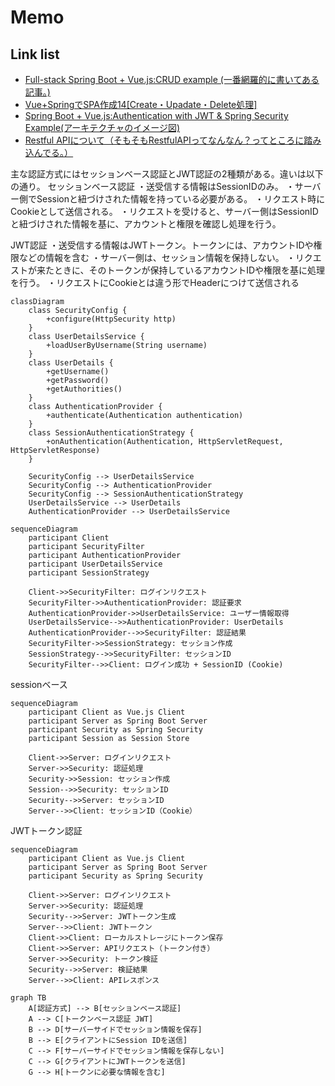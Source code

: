 # Memo
## Link list
* [Full-stack Spring Boot + Vue.js:CRUD example (一番網羅的に書いてある記事。)](https://www.bezkoder.com/spring-boot-vue-js-crud-example/)
* [Vue+SpringでSPA作成14[Create・Upadate・Delete処理]](https://techhotoke.hatenablog.com/entry/2022/02/27/010612)
* [Spring Boot + Vue.js:Authentication with JWT & Spring Security Example(アーキテクチャのイメージ図)](https://www.bezkoder.com/spring-boot-vue-js-authentication-jwt-spring-security/)
* [Restful APIについて（そもそもRestfulAPIってなんなん？ってところに踏み込んでる。）](https://qiita.com/mayu_w1223/items/43508b86cbccc1564734)

主な認証方式にはセッションベース認証とJWT認証の2種類がある。違いは以下の通り。
セッションベース認証
・送受信する情報はSessionIDのみ。
・サーバー側でSessionと紐づけされた情報を持っている必要がある。
・リクエスト時にCookieとして送信される。
・リクエストを受けると、サーバー側はSessionIDと紐づけされた情報を基に、アカウントと権限を確認し処理を行う。

JWT認証
・送受信する情報はJWTトークン。トークンには、アカウントIDや権限などの情報を含む
・サーバー側は、セッション情報を保持しない。
・リクエストが来たときに、そのトークンが保持しているアカウントIDや権限を基に処理を行う。
・リクエストにCookieとは違う形でHeaderにつけて送信される

```mermaid
classDiagram
    class SecurityConfig {
        +configure(HttpSecurity http)
    }
    class UserDetailsService {
        +loadUserByUsername(String username)
    }
    class UserDetails {
        +getUsername()
        +getPassword()
        +getAuthorities()
    }
    class AuthenticationProvider {
        +authenticate(Authentication authentication)
    }
    class SessionAuthenticationStrategy {
        +onAuthentication(Authentication, HttpServletRequest, HttpServletResponse)
    }

    SecurityConfig --> UserDetailsService
    SecurityConfig --> AuthenticationProvider
    SecurityConfig --> SessionAuthenticationStrategy
    UserDetailsService --> UserDetails
    AuthenticationProvider --> UserDetailsService
```

```mermaid
sequenceDiagram
    participant Client
    participant SecurityFilter
    participant AuthenticationProvider
    participant UserDetailsService
    participant SessionStrategy

    Client->>SecurityFilter: ログインリクエスト
    SecurityFilter->>AuthenticationProvider: 認証要求
    AuthenticationProvider->>UserDetailsService: ユーザー情報取得
    UserDetailsService-->>AuthenticationProvider: UserDetails
    AuthenticationProvider-->>SecurityFilter: 認証結果
    SecurityFilter->>SessionStrategy: セッション作成
    SessionStrategy-->>SecurityFilter: セッションID
    SecurityFilter-->>Client: ログイン成功 + SessionID (Cookie)
```

sessionベース
```mermaid
sequenceDiagram
    participant Client as Vue.js Client
    participant Server as Spring Boot Server
    participant Security as Spring Security
    participant Session as Session Store

    Client->>Server: ログインリクエスト
    Server->>Security: 認証処理
    Security->>Session: セッション作成
    Session-->>Security: セッションID
    Security-->>Server: セッションID
    Server-->>Client: セッションID（Cookie）
```

JWTトークン認証
```mermaid
sequenceDiagram
    participant Client as Vue.js Client
    participant Server as Spring Boot Server
    participant Security as Spring Security

    Client->>Server: ログインリクエスト
    Server->>Security: 認証処理
    Security-->>Server: JWTトークン生成
    Server-->>Client: JWTトークン
    Client->>Client: ローカルストレージにトークン保存
    Client->>Server: APIリクエスト（トークン付き）
    Server->>Security: トークン検証
    Security-->>Server: 検証結果
    Server-->>Client: APIレスポンス
```

```mermaid
graph TB
    A[認証方式] --> B[セッションベース認証]
    A --> C[トークンベース認証 JWT]
    B --> D[サーバーサイドでセッション情報を保存]
    B --> E[クライアントにSession IDを送信]
    C --> F[サーバーサイドでセッション情報を保存しない]
    C --> G[クライアントにJWTトークンを送信]
    G --> H[トークンに必要な情報を含む]
```


